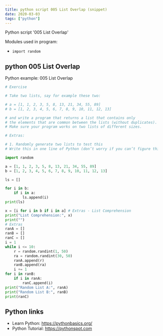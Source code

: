 ```yaml
---
title: python script 005 List Overlap (snippet)
date: 2020-03-03
tags: ["python"]
---
```

Python script '005 List Overlap'


Modules used in program: 
* `import random`

## python 005 List Overlap

Python example: 005 List Overlap

```python
# Exercise

# Take two lists, say for example these two:

# a = [1, 1, 2, 3, 5, 8, 13, 21, 34, 55, 89]
# b = [1, 2, 3, 4, 5, 6, 7, 8, 9, 10, 11, 12, 13]

# and write a program that returns a list that contains only
# the elements that are common between the lists (without duplicates).
# Make sure your program works on two lists of different sizes.

# Extras:

# 1. Randomly generate two lists to test this
# Write this in one line of Python (don’t worry if you can’t figure this out at this point - we’ll get to it soon)

import random

a = [1, 1, 2, 3, 5, 8, 13, 21, 34, 55, 89]
b = [1, 2, 3, 4, 5, 6, 7, 8, 9, 10, 11, 12, 13]

ls = []

for i in b:
    if i in a:
        ls.append(i)
print(ls)

x = [i for i in b if i in a] # Extras - List Comprehension
print("List Comprehension:", x)
print("")
# Extras
ranA = []
ranB = []
ranC = []
i = 1
while i <= 10:
    r = random.randint(1, 50)
    ra = random.randint(30, 50)
    ranA.append(r)
    ranB.append(ra)
    i += 1
for i in ranB:
    if i in ranA:
        ranC.append(i)
print("Random List A:", ranA)
print("Random List B:", ranB)
print(ranC)

```

## Python links

- Learn Python: https://pythonbasics.org/
- Python Tutorial: https://pythonspot.com
